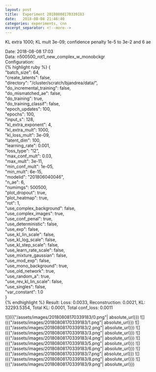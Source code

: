 ```yaml
---
layout: post
title:  Experiment 20180808170339183
date:   2018-08-08 21:46:40
categories: experiments, cnn
excerpt_separator: <!--more-->
---
```

KL extra 1000; KL mult 3e-09; confidence penalty 1e-5 to 3e-2 and 6 ae  

 <!--more-->
Date: 2018-08-08 17:03  
Data: n500500_rot1_new_complex_w_monobckgr  
Configuration:   
{% highlight ruby %}
{  
    "batch_size": 64,   
    "create_latents": false,   
    "directory": "/cluster/scratch/bjandrea/data/",   
    "do_incremental_training": false,   
    "do_mismatched_ae": false,   
    "do_training": true,   
    "do_training_classif": false,   
    "epoch_updates": 100,   
    "epochs": 100,   
    "input_s": 128,   
    "kl_extra_exponent": 4,   
    "kl_extra_mult": 1000,   
    "kl_loss_mult": 3e-09,   
    "latent_dim": 100,   
    "learning_rate": 0.001,   
    "loss_type": "l2",   
    "max_conf_mult": 0.03,   
    "max_mult": 3e-11,   
    "min_conf_mult": 1e-05,   
    "min_mult": 6e-15,   
    "modelid": "201806040046",   
    "n_ae": 6,   
    "numimgs": 500500,   
    "plot_dropout": true,   
    "plot_heatmap": true,   
    "rot": 1,   
    "use_complex_background": false,   
    "use_complex_images": true,   
    "use_conf_penal": true,   
    "use_deterministic": false,   
    "use_exp": false,   
    "use_kl_lin_scale": false,   
    "use_kl_log_scale": false,   
    "use_kl_step_scale": false,   
    "use_learn_rate_scale": false,   
    "use_mixture_gaussian": false,   
    "use_mod_exp": false,   
    "use_mono_background": true,   
    "use_old_network": true,   
    "use_random_a": true,   
    "use_rev_kl_lin_scale": false,   
    "use_singles": false,   
    "var_constant": 1.0  
}  
{% endhighlight %}
Result: Loss: 0.0033, Reconstruction: 0.0021, KL: 32293.5354, Total KL: 0.0001,  Total conf_loss: 0.0011  

![]({{"/assets/images/20180808170339183/0.png"| absolute_url}})
![]({{"/assets/images/20180808170339183/1.png"| absolute_url}})
![]({{"/assets/images/20180808170339183/2.png"| absolute_url}})
![]({{"/assets/images/20180808170339183/3.png"| absolute_url}})
![]({{"/assets/images/20180808170339183/4.png"| absolute_url}})
![]({{"/assets/images/20180808170339183/5.png"| absolute_url}})
![]({{"/assets/images/20180808170339183/6.png"| absolute_url}})
![]({{"/assets/images/20180808170339183/7.png"| absolute_url}})
![]({{"/assets/images/20180808170339183/8.png"| absolute_url}})
![]({{"/assets/images/20180808170339183/9.png"| absolute_url}})
